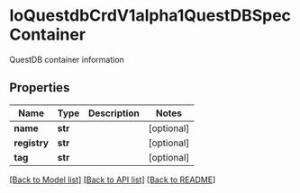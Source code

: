 # IoQuestdbCrdV1alpha1QuestDBSpecContainer

QuestDB container information
## Properties
Name | Type | Description | Notes
------------ | ------------- | ------------- | -------------
**name** | **str** |  | [optional] 
**registry** | **str** |  | [optional] 
**tag** | **str** |  | [optional] 

[[Back to Model list]](../README.md#documentation-for-models) [[Back to API list]](../README.md#documentation-for-api-endpoints) [[Back to README]](../README.md)


